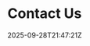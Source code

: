 ---
weight: 999
title: "Contact Us"
description: ""
icon: "article"
date: "2025-09-28T21:47:21Z"
lastmod: "2025-09-28T21:47:21Z"
draft: true
toc: true
---